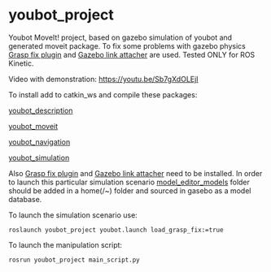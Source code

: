 # youbot_project
Youbot MoveIt! project, based on gazebo simulation of youbot and generated moveit package. To fix some problems with gazebo physics [Grasp fix plugin](https://github.com/JenniferBuehler/gazebo-pkgs/wiki/The-Gazebo-grasp-fix-plugin) and [Gazebo link attacher](https://github.com/pal-robotics/gazebo_ros_link_attacher) are used. Tested ONLY for ROS Kinetic.

Video with demonstration: https://youtu.be/Sb7gXdOLEjI

To install add to catkin_ws and compile these packages:

[youbot_description](https://github.com/mikhail-chirkov/youbot_description)

[youbot_moveit](https://github.com/mikhail-chirkov/youbot_moveit)

[youbot_navigation](https://github.com/mikhail-chirkov/youbot_navigation)

[youbot_simulation](https://github.com/mikhail-chirkov/youbot_simulation)

Also [Grasp fix plugin](https://github.com/JenniferBuehler/gazebo-pkgs/wiki/The-Gazebo-grasp-fix-plugin) and [Gazebo link attacher](https://github.com/pal-robotics/gazebo_ros_link_attacher) need to  be installed.
In order to launch this particular simulation scenario [model_editor_models](https://github.com/mikhail-chirkov/model_editor_models) folder should be added in a home(/~) folder and sourced in gasebo as a model database.

To launch the simulation scenario use:

`roslaunch youbot_project youbot.launch load_grasp_fix:=true`

To launch the manipulation script:

`rosrun youbot_project main_script.py`
